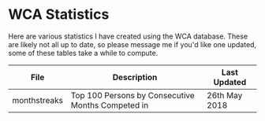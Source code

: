 # WCA Statistics

Here are various statistics I have created using the WCA database. These are likely not all up to date, so please message me if you'd like one updated, some of these tables take a while to compute.

|File|Description|Last Updated|
|--|--|--|
|monthstreaks|Top 100 Persons by Consecutive Months Competed in|26th May 2018|
